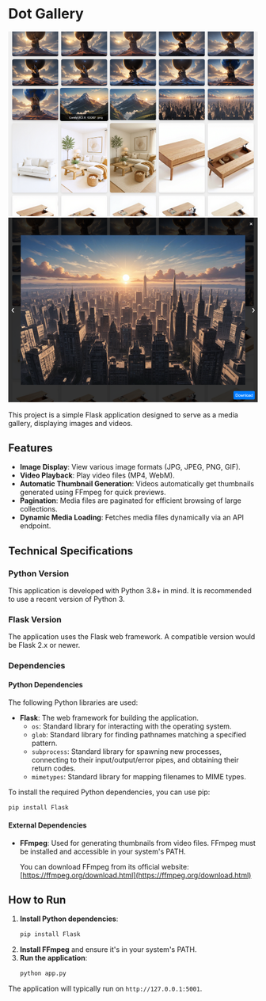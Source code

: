 # Dot Gallery

![](https://raw.githubusercontent.com/siyonomicon/dot-gallery/refs/heads/main/images/image1.webp)
![](https://raw.githubusercontent.com/siyonomicon/dot-gallery/refs/heads/main/images/image2.webp)

This project is a simple Flask application designed to serve as a media gallery, displaying images and videos.

## Features

*   **Image Display**: View various image formats (JPG, JPEG, PNG, GIF).
*   **Video Playback**: Play video files (MP4, WebM).
*   **Automatic Thumbnail Generation**: Videos automatically get thumbnails generated using FFmpeg for quick previews.
*   **Pagination**: Media files are paginated for efficient browsing of large collections.
*   **Dynamic Media Loading**: Fetches media files dynamically via an API endpoint.

## Technical Specifications

### Python Version

This application is developed with Python 3.8+ in mind. It is recommended to use a recent version of Python 3.

### Flask Version

The application uses the Flask web framework. A compatible version would be Flask 2.x or newer.

### Dependencies

#### Python Dependencies

The following Python libraries are used:

*   **Flask**: The web framework for building the application.
    *   `os`: Standard library for interacting with the operating system.
    *   `glob`: Standard library for finding pathnames matching a specified pattern.
    *   `subprocess`: Standard library for spawning new processes, connecting to their input/output/error pipes, and obtaining their return codes.
    *   `mimetypes`: Standard library for mapping filenames to MIME types.

To install the required Python dependencies, you can use pip:

```bash
pip install Flask
```

#### External Dependencies

*   **FFmpeg**: Used for generating thumbnails from video files. FFmpeg must be installed and accessible in your system's PATH.

    You can download FFmpeg from its official website: [https://ffmpeg.org/download.html](https://ffmpeg.org/download.html)

## How to Run

1.  **Install Python dependencies**:
    ```bash
    pip install Flask
    ```
2.  **Install FFmpeg** and ensure it's in your system's PATH.
3.  **Run the application**:
    ```bash
    python app.py
    ```

The application will typically run on `http://127.0.0.1:5001`.
